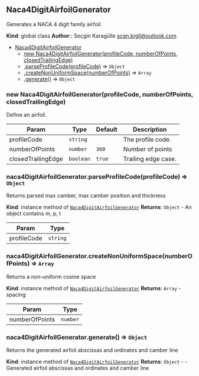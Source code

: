 <a name="Naca4DigitAirfoilGenerator"></a>

## Naca4DigitAirfoilGenerator
Generates a NACA 4 digit family airfoil.

**Kind**: global class
**Author:**: Seçgin Karagülle <scgn.krgll@outlook.com>

* [Naca4DigitAirfoilGenerator](#Naca4DigitAirfoilGenerator)
    * [new Naca4DigitAirfoilGenerator(profileCode, numberOfPoints, closedTrailingEdge)](#new_Naca4DigitAirfoilGenerator_new)
    * [.parseProfileCode(profileCode)](#Naca4DigitAirfoilGenerator+parseProfileCode) ⇒ <code>Object</code>
    * [.createNonUniformSpace(numberOfPoints)](#Naca4DigitAirfoilGenerator+createNonUniformSpace) ⇒ <code>Array</code>
    * [.generate()](#Naca4DigitAirfoilGenerator+generate) ⇒ <code>Object</code>

<a name="new_Naca4DigitAirfoilGenerator_new"></a>

### new Naca4DigitAirfoilGenerator(profileCode, numberOfPoints, closedTrailingEdge)
Define an airfoil.


| Param | Type | Default | Description |
| --- | --- | --- | --- |
| profileCode | <code>string</code> |  | The profile code. |
| numberOfPoints | <code>number</code> | <code>360</code> | Number of points |
| closedTrailingEdge | <code>boolean</code> | <code>true</code> | Trailing edge case. |

<a name="Naca4DigitAirfoilGenerator+parseProfileCode"></a>

### naca4DigitAirfoilGenerator.parseProfileCode(profileCode) ⇒ <code>Object</code>
Returns parsed max camber, max camber position and thickness

**Kind**: instance method of [<code>Naca4DigitAirfoilGenerator</code>](#Naca4DigitAirfoilGenerator)
**Returns**: <code>Object</code> - An object contains m, p, t

| Param | Type |
| --- | --- |
| profileCode | <code>string</code> |

<a name="Naca4DigitAirfoilGenerator+createNonUniformSpace"></a>

### naca4DigitAirfoilGenerator.createNonUniformSpace(numberOfPoints) ⇒ <code>Array</code>
Returns a non-uniform cosine space

**Kind**: instance method of [<code>Naca4DigitAirfoilGenerator</code>](#Naca4DigitAirfoilGenerator)
**Returns**: <code>Array</code> - spacing

| Param | Type |
| --- | --- |
| numberOfPoints | <code>number</code> |

<a name="Naca4DigitAirfoilGenerator+generate"></a>

### naca4DigitAirfoilGenerator.generate() ⇒ <code>Object</code>
Returns the generated airfoil abscissas and ordinates and camber line

**Kind**: instance method of [<code>Naca4DigitAirfoilGenerator</code>](#Naca4DigitAirfoilGenerator)
**Returns**: <code>Object</code> - - Generated airfoil abscissas and ordinates and camber line